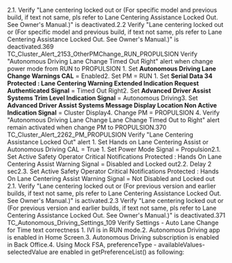 2.1. Verify "Lane centering locked out or (For specific model and previous build, if text not same, pls refer to Lane Centering Assistance Locked Out. See Owner's Manual.)" is deactivated.2.2 Verify "Lane centering locked out or (For specific model and previous build, if text not same, pls refer to Lane Centering Assistance Locked Out. See Owner's Manual.)" is deactivated.369 TC_Cluster_Alert_2153_OtherPMChange_RUN_PROPULSION Verify "Autonomous Driving Lane Change Timed Out Right" alert when change power mode from RUN to PROPULSION 1. Set **Autonomous Driving Lane Change Warnings CAL** = Enabled2. Set PM = RUN 1. Set **Serial Data 34 Protected : Lane Centering Warning Extended Indication Request Authenticated Signal** = Timed Out Right2. Set **Advanced Driver Assist Systems Trim Level Indication Signal** = Autonomous Driving3. Set **Advanced Driver Assist Systems Message Display Location Non Active Indication Signal** = Cluster Display4. Change PM = PROPULSION 4. Verify "Autonomous Driving Lane Change Lane Change Timed Out to Right" alert remain activated when change PM to PROPULSION.370 TC_Cluster_Alert_2262_PM_PROPULSION Verify "Lane Centering Assistance Locked Out" alert 1. Set Hands on Lane Centering Assist or Autonomous Driving CAL = True 1. Set Power Mode Signal = Propulsion2.1. Set Active Safety Operator Critical Notifications Protected : Hands On Lane Centering Assist Warning Signal = Disabled and Locked out2.2. Delay 2 sec2.3. Set Active Safety Operator Critical Notifications Protected : Hands On Lane Centering Assist Warning Signal = Not Disabled and Locked out 2.1. Verify "Lane centering locked out or (For previous version and earlier builds, if text not same, pls refer to Lane Centering Assistance Locked Out. See Owner's Manual.)" is activated.2.3 Verify "Lane centering locked out or (For previous version and earlier builds, if text not same, pls refer to Lane Centering Assistance Locked Out. See Owner's Manual.)" is deactivated.371 TC_Autonomous_Driving_Settings_109 Verify Settings - Auto Lane Change for Time text correctness 1. IVI is in RUN mode.2. Autonomous Driving app is enabled in Home Screen.3. Autonomous Driving subscription is enabled in Back Office.4. Using Mock FSA, preferenceType - availableValues- selectedValue are enabled in getPreferenceList() as following: